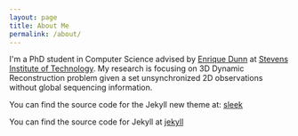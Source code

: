 ```yaml
---
layout: page
title: About Me
permalink: /about/
---
```


I'm a PhD student in Computer Science advised by [Enrique Dunn](https://www.cs.stevens.edu/~edunn/) at [Stevens Institute of Technology](www.stevens.edu). My research is focusing on 3D Dynamic Reconstruction problem given a set unsynchronized 2D observations without global sequencing information. 

You can find the source code for the Jekyll new theme at:
[sleek](https://github.com/janczizikow/sleek)

You can find the source code for Jekyll at
[jekyll](https://github.com/jekyll/jekyll)
